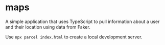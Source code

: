 # maps

A simple application that uses TypeScript to pull information about a user and their location using data from Faker.

Use `npx parcel index.html` to create a local development server.
